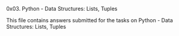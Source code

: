 0x03. Python - Data Structures: Lists, Tuples

This file contains answers submitted for the tasks on  Python - Data Structures: Lists, Tuples
